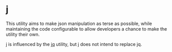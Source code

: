 # j

This utility aims to make json manipulation as terse as possible, while
maintaining the code configurable to allow developers a chance to make
the utility their own.

j is influenced by the [jq](https://github.com/stedolan/jq) utility, but j does not intend to replace jq.

